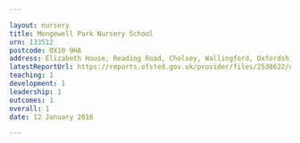 ```yaml
---

layout: nursery
title: Mongewell Park Nursery School
urn: 133512
postcode: OX10 9HA
address: Elizabeth House, Reading Road, Cholsey, Wallingford, Oxfordshire, OX10 9HA
latestReportUrl: https://reports.ofsted.gov.uk/provider/files/2538622/urn/133512.pdf
teaching: 1
development: 1
leadership: 1
outcomes: 1
overall: 1
date: 12 January 2016

---
```

